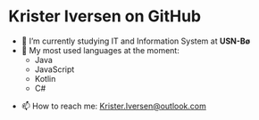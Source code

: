 # Krister Iversen on GitHub

<!--**Bjelke98/Bjelke98** is a ✨ _special_ ✨ repository because its `README.md` (this file) appears on your GitHub profile.-->

- 🔭 I’m currently studying IT and Information System at **USN-Bø**
- 🌱 My most used languages at the moment:
  - Java
  - JavaScript
  - Kotlin
  - C#
<!--- 👯 I’m looking to collaborate on ...-->
<!--- 🤔 I’m looking for help with ...-->
<!--- 💬 Ask me about ...-->
- 📫 How to reach me: [Krister.Iversen@outlook.com](mailto:Krister.Iversen@outlook.com)
<!--- 😄 Pronouns: ...-->
<!--- ⚡ Fun fact: --> 

